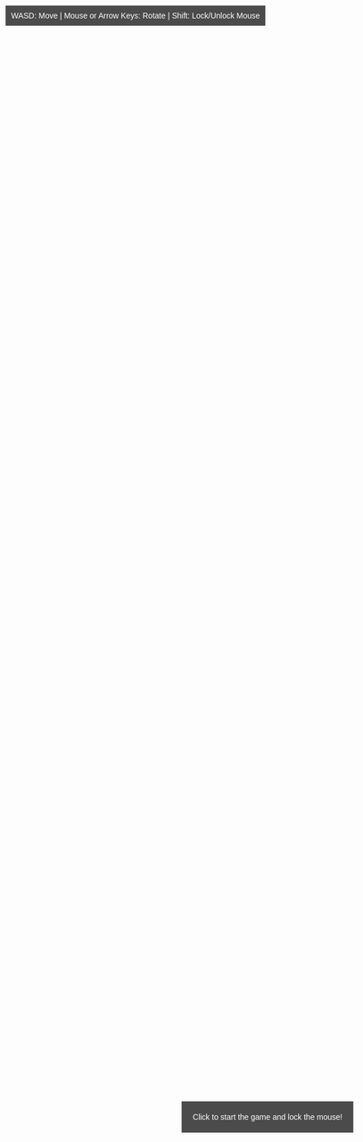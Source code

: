
<html lang="en">
<head>
    <meta charset="UTF-8">
    <meta name="viewport" content="width=device-width, initial-scale=1.0">
    <title>3D Humanoid Game with Custom Figure</title>
    <style>
        body { margin: 0; overflow: hidden; }
        canvas { display: block; }
        #info { position: absolute; top: 10px; left: 10px; color: white; font-family: Arial, sans-serif; background: rgba(0, 0, 0, 0.7); padding: 10px; }
        #startPrompt { position: absolute; top: 50%; left: 50%; transform: translate(-50%, -50%); color: white; font-family: Arial, sans-serif; background: rgba(0, 0, 0, 0.7); padding: 20px; text-align: center; }
    </style>
</head>
<body>
    <div id="info">WASD: Move | Mouse or Arrow Keys: Rotate | Shift: Lock/Unlock Mouse</div>
    <div id="startPrompt">Click to start the game and lock the mouse!</div>
    <script src="https://cdnjs.cloudflare.com/ajax/libs/three.js/r134/three.min.js"></script>
    <script>
        // Scene setup
        const scene = new THREE.Scene();
        scene.background = new THREE.Color(0x87ceeb); // Sky blue background
        const camera = new THREE.PerspectiveCamera(75, window.innerWidth / window.innerHeight, 0.1, 1000);
        const renderer = new THREE.WebGLRenderer();
        renderer.setSize(window.innerWidth, window.innerHeight);
        document.body.appendChild(renderer.domElement);

        // Create custom humanoid figure
        const humanoid = new THREE.Group();

        // Head (sphere)
        const headGeometry = new THREE.SphereGeometry(0.3, 32, 32);
        const headMaterial = new THREE.MeshStandardMaterial({ color: 0xf0c8a0 }); // Light skin tone
        const head = new THREE.Mesh(headGeometry, headMaterial);
        head.position.y = 1.6;
        humanoid.add(head);

        // Torso (cylinder)
        const torsoGeometry = new THREE.CylinderGeometry(0.3, 0.3, 0.8, 32);
        const torsoMaterial = new THREE.MeshStandardMaterial({ color: 0xf0c8a0 }); // Light skin tone
        const torso = new THREE.Mesh(torsoGeometry, torsoMaterial);
        torso.position.y = 1.0;
        humanoid.add(torso);

        // Shorts (cube)
        const shortsGeometry = new THREE.BoxGeometry(0.4, 0.2, 0.2);
        const shortsMaterial = new THREE.MeshStandardMaterial({ color: 0x1a1a1a }); // Black shorts
        const shorts = new THREE.Mesh(shortsGeometry, shortsMaterial);
        shorts.position.y = 0.5;
        humanoid.add(shorts);

        // Left Arm (cylinder, outstretched)
        const armGeometry = new THREE.CylinderGeometry(0.1, 0.1, 0.8, 32);
        const armMaterial = new THREE.MeshStandardMaterial({ color: 0xf0c8a0 }); // Light skin tone
        const leftArm = new THREE.Mesh(armGeometry, armMaterial);
        leftArm.position.set(-0.7, 1.2, 0);
        leftArm.rotation.z = Math.PI / 2; // Horizontal
        humanoid.add(leftArm);

        // Right Arm (cylinder, outstretched)
        const rightArm = new THREE.Mesh(armGeometry, armMaterial);
        rightArm.position.set(0.7, 1.2, 0);
        rightArm.rotation.z = Math.PI / 2; // Horizontal
        humanoid.add(rightArm);

        // Left Leg (cylinder)
        const legGeometry = new THREE.CylinderGeometry(0.15, 0.15, 0.7, 32);
        const legMaterial = new THREE.MeshStandardMaterial({ color: 0xf0c8a0 }); // Light skin tone
        const leftLeg = new THREE.Mesh(legGeometry, legMaterial);
        leftLeg.position.set(-0.2, 0.2, 0);
        humanoid.add(leftLeg);

        // Right Leg (cylinder)
        const rightLeg = new THREE.Mesh(legGeometry, legMaterial);
        rightLeg.position.set(0.2, 0.2, 0);
        humanoid.add(rightLeg);

        scene.add(humanoid);

        // Load grass texture for ground
        const textureLoader = new THREE.TextureLoader();
        const grassTexture = textureLoader.load(
            'https://threejs.org/examples/textures/terrain/grasslight-big.jpg'
        );
        grassTexture.wrapS = grassTexture.wrapT = THREE.RepeatWrapping;
        grassTexture.repeat.set(10, 10);

        // Create ground plane with grass texture
        const groundGeometry = new THREE.PlaneGeometry(50, 50);
        const groundMaterial = new THREE.MeshStandardMaterial({
            map: grassTexture,
            side: THREE.DoubleSide
        });
        const ground = new THREE.Mesh(groundGeometry, groundMaterial);
        ground.rotation.x = -Math.PI / 2;
        ground.position.y = -0.1;
        scene.add(ground);

        // Add lighting
        const ambientLight = new THREE.AmbientLight(0x404040);
        scene.add(ambientLight);
        const pointLight = new THREE.PointLight(0xffffff, 1);
        pointLight.position.set(5, 5, 5);
        scene.add(pointLight);

        // Camera setup (third-person view)
        camera.position.set(0, 2, 5);

        // Keyboard input
        const keys = {};
        window.addEventListener('keydown', (event) => {
            keys[event.key.toLowerCase()] = true;
            if (event.key === 'Shift') {
                if (document.pointerLockElement === renderer.domElement) {
                    document.exitPointerLock();
                } else {
                    try {
                        renderer.domElement.requestPointerLock();
                    } catch (error) {
                        console.error('Pointer Lock failed:', error);
                        alert('Pointer Lock not supported. Use arrow keys to rotate.');
                    }
                }
            }
        });
        window.addEventListener('keyup', (event) => {
            keys[event.key.toLowerCase()] = false;
        });

        // Mouse movement for rotation
        let isMouseLocked = false;
        document.addEventListener('pointerlockchange', () => {
            isMouseLocked = document.pointerLockElement === renderer.domElement;
            if (isMouseLocked) {
                document.getElementById('startPrompt').style.display = 'none';
            }
        });

        // Request pointer lock on page load after a user click
        let hasClicked = false;
        document.addEventListener('click', () => {
            if (!hasClicked) {
                hasClicked = true;
                try {
                    renderer.domElement.requestPointerLock();
                } catch (error) {
                    console.error('Pointer Lock failed:', error);
                    alert('Pointer Lock not supported in this environment. Use arrow keys to rotate.');
                    document.getElementById('startPrompt').style.display = 'none';
                }
            }
        });

        const mouseSensitivity = 0.002;
        const rotateSpeed = 0.05;
        document.addEventListener('mousemove', (event) => {
            if (isMouseLocked) {
                const movementX = event.movementX || 0;
                humanoid.rotation.y -= movementX * mouseSensitivity;
            }
        });

        // Animation loop
        const moveSpeed = 0.1;
        function animate() {
            requestAnimationFrame(animate);

            // Movement (WASD)
            if (keys['w']) {
                humanoid.position.z -= moveSpeed * Math.cos(humanoid.rotation.y);
                humanoid.position.x -= moveSpeed * Math.sin(humanoid.rotation.y);
            }
            if (keys['s']) {
                humanoid.position.z += moveSpeed * Math.cos(humanoid.rotation.y);
                humanoid.position.x += moveSpeed * Math.sin(humanoid.rotation.y);
            }
            if (keys['a']) {
                humanoid.position.x -= moveSpeed * Math.cos(humanoid.rotation.y);
                humanoid.position.z -= moveSpeed * Math.sin(humanoid.rotation.y);
            }
            if (keys['d']) {
                humanoid.position.x += moveSpeed * Math.cos(humanoid.rotation.y);
                humanoid.position.z += moveSpeed * Math.sin(humanoid.rotation.y);
            }

            // Fallback rotation (Arrow keys)
            if (!isMouseLocked) {
                if (keys['arrowleft']) humanoid.rotation.y += rotateSpeed;
                if (keys['arrowright']) humanoid.rotation.y -= rotateSpeed;
            }

            // Update camera to follow humanoid (third-person)
            camera.position.x = humanoid.position.x + 5 * Math.sin(humanoid.rotation.y);
            camera.position.z = humanoid.position.z + 5 * Math.cos(humanoid.rotation.y);
            camera.position.y = humanoid.position.y + 2;
            camera.lookAt(humanoid.position);

            renderer.render(scene, camera);
        }
        animate();

        // Handle window resize
        window.addEventListener('resize', () => {
            renderer.setSize(window.innerWidth, window.innerHeight);
            camera.aspect = window.innerWidth / window.innerHeight;
            camera.updateProjectionMatrix();
        });

        // Show start prompt on load
        window.addEventListener('load', () => {
            document.getElementById('startPrompt').style.display = 'block';
        });
    </script>
</body>
</html>
